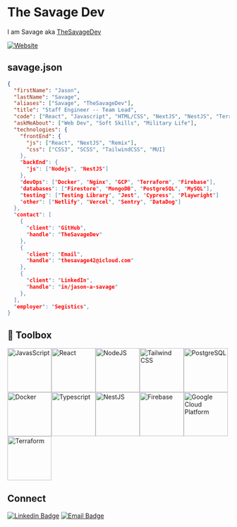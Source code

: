 # The Savage Dev

I am Savage aka [TheSavageDev][website]

[![Website](https://img.shields.io/website?label=thesavage.dev&style=for-the-badge&url=https%3A%2F%2Fthesavage.dev)](https://thesavage.dev)

## savage.json

```json
{
  "firstName": "Jason",
  "lastName": "Savage",
  "aliases": ["Savage", "TheSavageDev"],
  "title": "Staff Engineer -- Team Lead",
  "code": ["React", "Javascript", "HTML/CSS", "NextJS", "NestJS", "Terraform"],
  "askMeAbout": ["Web Dev", "Soft Skills", "Military Life"],
  "technologies": {
    "frontEnd": {
      "js": ["React", "NextJS", "Remix"],
      "css": ["CSS3", "SCSS", "TailwindCSS", "MUI]
    },
    "backEnd": {
      "js": ["Nodejs", "NestJS"]
    },
    "devOps": ["Docker", "Nginx", "GCP", "Terraform", "Firebase"],
    "databases": ["Firestore", "MongoDB", "PostgreSQL", "MySQL"],
    "testing": ["Testing Library", "Jest", "Cypress", "Playwright"]
    "other": ["Netlify", "Vercel", "Sentry", "DataDog"]
  },
  "contact": [
    {
      "client": "GitHub",
      "handle": "TheSavageDev"
    },
    {
      "client": "Email",
      "handle": "thesavage42@icloud.com"
    },
    {
      "client": "LinkedIn",
      "handle": "in/jason-a-savage"
    },
  ],
  "employer": "Segistics",
}
```

## 🧰 Toolbox

<img src="https://cdn.worldvectorlogo.com/logos/logo-javascript.svg" alt="JavasScript" height="100" width="100" /><img src="https://cdn.worldvectorlogo.com/logos/react-2.svg" alt="React" height="100" width="100" /><img src="https://cdn.worldvectorlogo.com/logos/nodejs-icon.svg" alt="NodeJS" height="100" width="100" /><img src="https://cdn.worldvectorlogo.com/logos/tailwind-css-2.svg" alt="Tailwind CSS" height="100" width="100" /><img src="https://cdn.worldvectorlogo.com/logos/postgresql.svg" alt="PostgreSQL" height="100" width="100" /><img src="https://cdn.worldvectorlogo.com/logos/docker.svg" alt="Docker" height="100" width="100" /><img src="https://cdn.worldvectorlogo.com/logos/typescript.svg" alt="Typescript" height="100" width="100" /><img src="https://cdn.worldvectorlogo.com/logos/nestjs.svg" alt="NestJS" height="100" width="100" /><img src="https://cdn.worldvectorlogo.com/logos/firebase-1.svg" alt="Firebase" height="100" width="100" /><img src="https://cdn.worldvectorlogo.com/logos/google-cloud-1.svg" alt="Google Cloud Platform" height="100" width="100" /><img src="https://cdn.worldvectorlogo.com/logos/terraform-enterprise.svg" alt="Terraform" height="100" width="100" />

## Connect

[![Linkedin Badge](https://img.shields.io/badge/-Jason%20A%20Savage-blue?style=for-the-badge&logo=Linkedin&logoColor=white&link=https://www.linkedin.com/in/jason-a-savage/)](https://www.linkedin.com/in/jason-a-savage/)
[![Email Badge](https://img.shields.io/badge/-thesavage42@icloud.com-c14438?style=for-the-badge&logo=Gmail&logoColor=white&link=mailto:thesavage42@icloud.com)](mailto:thesavage42@icloud.com)

[website]: https://thesavage.dev
